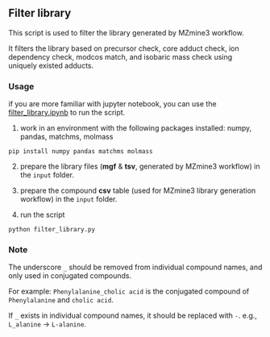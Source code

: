 
## Filter library

This script is used to filter the library generated by MZmine3 workflow.

It filters the library based on precursor check, core adduct check, ion dependency check, modcos match, and isobaric mass check using uniquely existed adducts.


### Usage

if you are more familiar with jupyter notebook, you can use the [filter_library.ipynb](filter_library.ipynb) to run the script.

1. work in an environment with the following packages installed: numpy, pandas, matchms, molmass
```commandline
pip install numpy pandas matchms molmass
```

2. prepare the library files (**mgf** & **tsv**, generated by MZmine3 workflow) in the `input` folder.
3. prepare the compound **csv** table (used for MZmine3 library generation workflow) in the `input` folder.

3. run the script
```commandline
python filter_library.py
```

### Note
The underscore `_` should be removed from individual compound names, and only used in conjugated compounds.

For example: `Phenylalanine_cholic acid` is the conjugated compound of `Phenylalanine` and `cholic acid`.

If `_` exists in individual compound names, it should be replaced with `-`. e.g., `L_alanine` -> `L-alanine`.
